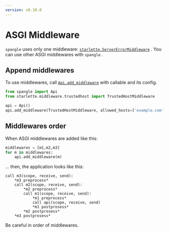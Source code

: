 ```yaml
---
version: v0.10.0
---
```


# ASGI Middleware

`spangle` uses only one middleware: [`starlette.ServerErrorMiddleware`](https://github.com/encode/starlette/blob/master/starlette/middleware/errors.py) . You can use other ASGI middlewares with `spangle` .

## Append middlewares

To use middlewares, call [`Api.add_middleware`](../api/api-py.md#Api.add_middleware) with callable and its config.

```python
from spangle import Api
from starlette.middleware.trustedhost import TrustedHostMiddleware

api = Api()
api.add_middleware(TrustedHostMiddleware, allowed_hosts=['example.com', '*.example.com'])

```

## Middlewares order

When ASGI middlewares are added like this:

```python
middlewares = [m1,m2,m3]
for m in middlewares:
    api.add_middleware(m)

```

... then, the application looks like this:

```
call m3(scope, receive, send):
    *m3 preprocess*
    call m2(scope, receive, send):
        *m2 preprocess*
        call m1(scope, receive, send):
            *m1 preprocess*
            call api(scope, receive, send)
            *m1 postprosess*
        *m2 postprosess*
    *m3 postprosess*
```

Be careful in order of middlewares.
